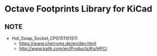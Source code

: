 # Octave Footprints Library for KiCad


## NOTE

- Hot_Swap_Socket_CPG151101S11
    - https://www.cherrymx.de/en/dev.html
    - http://www.kailh.com/en/Products/Ks/HPC/
